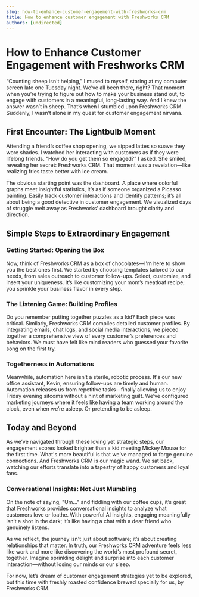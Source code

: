 ```yaml
---
slug: how-to-enhance-customer-engagement-with-freshworks-crm
title: How to enhance customer engagement with Freshworks CRM
authors: [undirected]
---
```


# How to Enhance Customer Engagement with Freshworks CRM

“Counting sheep isn't helping,” I mused to myself, staring at my computer screen late one Tuesday night. We’ve all been there, right? That moment when you’re trying to figure out how to make your business stand out, to engage with customers in a meaningful, long-lasting way. And I knew the answer wasn’t in sheep. That’s when I stumbled upon Freshworks CRM. Suddenly, I wasn’t alone in my quest for customer engagement nirvana. 

## First Encounter: The Lightbulb Moment

Attending a friend’s coffee shop opening, we sipped lattes so suave they wore shades. I watched her interacting with customers as if they were lifelong friends. “How do you get them so engaged?” I asked. She smiled, revealing her secret: Freshworks CRM. That moment was a revelation—like realizing fries taste better with ice cream.

The obvious starting point was the dashboard. A place where colorful graphs meet insightful statistics, it’s as if someone organized a Picasso painting. Easily track customer interactions and identify patterns; it’s all about being a good detective in customer engagement. We visualized days of struggle melt away as Freshworks’ dashboard brought clarity and direction. 

## Simple Steps to Extraordinary Engagement

### Getting Started: Opening the Box

Now, think of Freshworks CRM as a box of chocolates—I'm here to show you the best ones first. We started by choosing templates tailored to our needs, from sales outreach to customer follow-ups. Select, customize, and insert your uniqueness. It’s like customizing your mom’s meatloaf recipe; you sprinkle your business flavor in every step.

### The Listening Game: Building Profiles

Do you remember putting together puzzles as a kid? Each piece was critical. Similarly, Freshworks CRM compiles detailed customer profiles. By integrating emails, chat logs, and social media interactions, we pieced together a comprehensive view of every customer’s preferences and behaviors. We must have felt like mind readers who guessed your favorite song on the first try.

### Togetherness in Automations

Meanwhile, automation here isn’t a sterile, robotic process. It's our new office assistant, Kevin, ensuring follow-ups are timely and human. Automation releases us from repetitive tasks—finally allowing us to enjoy Friday evening sitcoms without a hint of marketing guilt. We’ve configured marketing journeys where it feels like having a team working around the clock, even when we’re asleep. Or pretending to be asleep.

## Today and Beyond

As we’ve navigated through these loving yet strategic steps, our engagement scores looked brighter than a kid meeting Mickey Mouse for the first time. What's more beautiful is that we’ve managed to forge genuine connections. And Freshworks CRM is our magic wand. We sat back, watching our efforts translate into a tapestry of happy customers and loyal fans.

### Conversational Insights: Not Just Mumbling

On the note of saying, "Um..." and fiddling with our coffee cups, it’s great that Freshworks provides conversational insights to analyze what customers love or loathe. With powerful AI insights, engaging meaningfully isn’t a shot in the dark; it’s like having a chat with a dear friend who genuinely listens. 

As we reflect, the journey isn't just about software; it’s about creating relationships that matter. In truth, our Freshworks CRM adventure feels less like work and more like discovering the world’s most profound secret, together. Imagine sprinkling delight and surprise into each customer interaction—without losing our minds or our sleep.

For now, let’s dream of customer engagement strategies yet to be explored, but this time with freshly roasted confidence brewed specially for us, by Freshworks CRM.